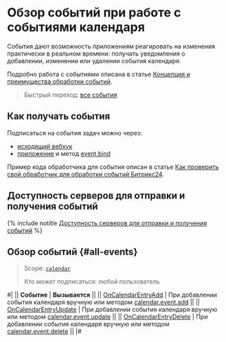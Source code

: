 # Обзор событий при работе с событиями календаря

События дают возможность приложениям реагировать на изменения практически в реальном времени: получать уведомления о добавлении, изменении или удалении события календаря.

Подробно работа с событиями описана в статье [Концепция и преимущества обработки событий](../../../events/index.md).

> Быстрый переход: [все события](#all-events)

## Как получать события

Подписаться на события задач можно через:

-  [исходящий вебхук](../../../../local-integrations/local-webhooks.md)
-  [приложение](../../../app-installation/index.md) и метод [event.bind](../../../events/event-bind.md)

Пример кода обработчика для события описан в статье [Как проверить свой обработчик для обработки событий Битрикс24](../../../events/test-handler.md).

## Доступность серверов для отправки и получения событий

{% include notitle [Доступность серверов для отправки и получения событий](../../../../_includes/events-index.md) %}

## Обзор событий {#all-events}

> Scope: [`calendar`](../../../scopes/permissions.md)
>
> Кто может подписаться: любой пользователь

#|
|| **Событие** | **Вызывается** ||
|| [OnCalendarEntryAdd](./on-calendar-entry-add.md) | При добавлении события календаря вручную или методом [calendar.event.add](../calendar-event-add.md) ||
|| [OnCalendarEntryUpdate](./on-calendar-entry-update.md) | При добавлении события календаря вручную или методом [calendar.event.update](../calendar-event-update.md) ||
|| [OnCalendarEntryDelete](./on-calendar-entry-delete.md) | При добавлении события календаря вручную или методом [calendar.event.delete](../calendar-event-delete.md) ||
|#
